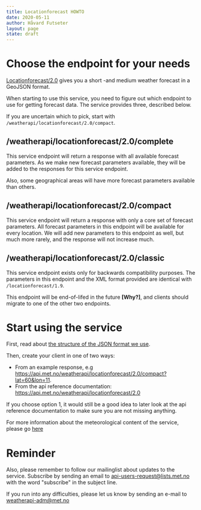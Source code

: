 ```yaml
---
title: Locationforecast HOWTO
date: 2020-05-11
author: Håvard Futseter
layout: page
state: draft
---
```


# Choose the endpoint for your needs
[Locationforecast/2.0](https://api.met.no/weatherapi/locationforecast/2.0) gives you a short -and medium weather forecast in a GeoJSON format.  

When starting to use this service, you need to figure out which endpoint to use for getting forecast data. The service provides three, described below.

If you are uncertain which to pick, start with `/weatherapi/locationforecast/2.0/compact`.

## /weatherapi/locationforecast/2.0/complete

This service endpoint will return a response with all available forecast
parameters. As we make new forecast parameters available, they will be added to
the responses for this service endpoint.

Also, some geographical areas will have more forecast parameters available than others.

## /weatherapi/locationforecast/2.0/compact

This service endpoint will return a response with only a core set of forecast
parameters. All forecast parameters in this endpoint will be available for every
location. We will add new parameters to this endpoint as well, but much more
rarely, and the response will not increase much.

## /weatherapi/locationforecast/2.0/classic

This service endpoint exists only for backwards compatibility purposes. The
parameters in this endpoint and the XML format provided are identical with
`/locationforecast/1.9`.

This endpoint will be end-of-lifed in the future **[Why?]**, and clients should
migrate to one of the other two endpoints.

# Start using the service
First, read about [the structure of the JSON format we use](../ForecastJSON.md).

Then, create your client in one of two ways:
- From an example response, e.g <https://api.met.no/weatherapi/locationforecast/2.0/compact?lat=60&lon=11>.
- From the api reference documentation: <https://api.met.no/weatherapi/locationforecast/2.0>

If you choose option 1, it would still be a good idea to later look at the api reference documentation to make sure you are not missing anything.

For more information about the meteorological content of the service, please go [here](datamodel.md)

# Reminder
Also, please remember to follow our mailinglist about updates to the service.  Subscribe by sending an email to <api-users-request@lists.met.no> with the word "subscribe" in the subject line.

If you run into any difficulties, please let us know by sending an e-mail to <weatherapi-adm@met.no>



